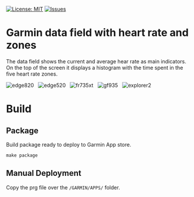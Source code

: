 [![License: MIT](https://img.shields.io/badge/License-MIT-yellow.svg)](https://opensource.org/licenses/MIT)
[![Issues](https://img.shields.io/github/issues/peregin/connectiq-hr-zones.svg)](https://github.com/peregin/connectiq-hr-zones/issues)

Garmin data field with heart rate and zones
===========================================

The data field shows the current and average hear rate as main indicators. 
On the top of the screen it displays a histogram with the time spent in the five heart rate zones.

![edge820](https://raw.github.com/peregin/connectiq-hr-zones/master/doc/edge820.png "edge820")
&nbsp;
![edge520](https://raw.github.com/peregin/connectiq-hr-zones/master/doc/edge520.png "edge850")
&nbsp;
![fr735xt](https://raw.github.com/peregin/connectiq-hr-zones/master/doc/fr735xt.png "fr735xt")
&nbsp;
![gf935](https://raw.github.com/peregin/connectiq-hr-zones/master/doc/gf935.png "fr735xt")
&nbsp;
![explorer2](https://raw.github.com/peregin/connectiq-hr-zones/master/doc/explorer2.png "explorer2")

Build
=====

Package
---
Build package ready to deploy to Garmin App store.
```shell
make package
```

Manual Deployment
---

Copy the prg file over the `/GARMIN/APPS/` folder.